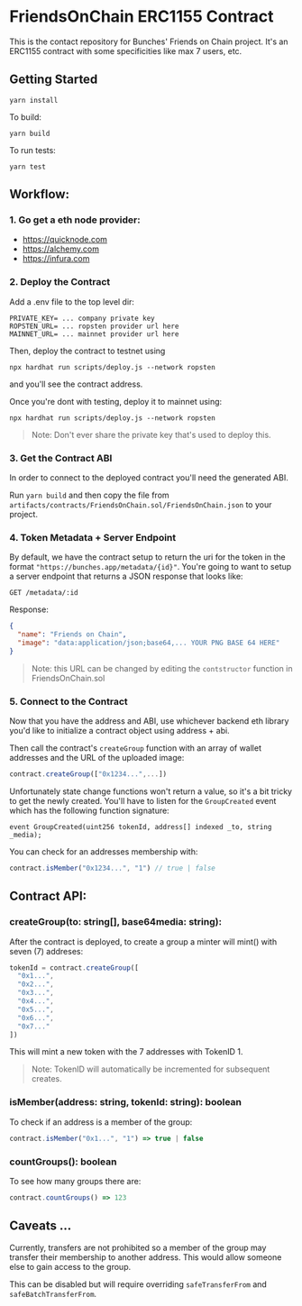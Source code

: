 # FriendsOnChain ERC1155 Contract

This is the contact repository for Bunches' Friends on Chain project. It's an ERC1155 contract with some specificities like max 7 users, etc.

## Getting Started

`yarn install`

To build:

`yarn build`

To run tests:

`yarn test`

## Workflow:

### 1. Go get a eth node provider:

- https://quicknode.com
- https://alchemy.com
- https://infura.com

### 2. Deploy the Contract

Add a .env file to the top level dir:

```env
PRIVATE_KEY= ... company private key
ROPSTEN_URL= ... ropsten provider url here
MAINNET_URL= ... mainnet provider url here
```

Then, deploy the contract to testnet using

`npx hardhat run scripts/deploy.js --network ropsten`

and you'll see the contract address.

Once you're dont with testing, deploy it to mainnet using:

`npx hardhat run scripts/deploy.js --network ropsten`

> Note: Don't ever share the private key that's used to deploy this.

### 3. Get the Contract ABI

In order to connect to the deployed contract you'll need the generated ABI.

Run `yarn build` and then copy the file from `artifacts/contracts/FriendsOnChain.sol/FriendsOnChain.json` to your project.

### 4. Token Metadata + Server Endpoint

By default, we have the contract setup to return the uri for the token in the format `"https://bunches.app/metadata/{id}"`. You're going to want to setup a server endpoint that returns a JSON response that looks like:

`GET /metadata/:id`

Response:

```json
{
  "name": "Friends on Chain",
  "image": "data:application/json;base64,... YOUR PNG BASE 64 HERE"
}
```

> Note: this URL can be changed by editing the `contstructor` function in FriendsOnChain.sol

### 5. Connect to the Contract

Now that you have the address and ABI, use whichever backend eth library you'd like to initialize a contract object using address + abi.

Then call the contract's `createGroup` function with an array of wallet addresses and the URL of the uploaded image:

```ts
contract.createGroup(["0x1234...",...])
```

Unfortunately state change functions won't return a value, so it's a bit tricky to get the newly created. You'll have to listen for the `GroupCreated` event which has the following function signature:

```solidity
event GroupCreated(uint256 tokenId, address[] indexed _to, string _media);
```

You can check for an addresses membership with:

```ts
contract.isMember("0x1234...", "1") // true | false
```

## Contract API:

### createGroup(to: string[], base64media: string):

After the contract is deployed, to create a group a minter will mint() with seven (7) addreses:

```ts
tokenId = contract.createGroup([
  "0x1...",
  "0x2...",
  "0x3...",
  "0x4...",
  "0x5...",
  "0x6...",
  "0x7..."
])
```

This will mint a new token with the 7 addresses with TokenID 1.

> Note: TokenID will automatically be incremented for subsequent creates.

### isMember(address: string, tokenId: string): boolean

To check if an address is a member of the group:

```ts
contract.isMember("0x1...", "1") => true | false
```

### countGroups(): boolean

To see how many groups there are:

```ts
contract.countGroups() => 123
```

## Caveats ...

Currently, transfers are not prohibited so a member of the group may transfer their membership to another address. This would allow someone else to gain access to the group.

This can be disabled but will require overriding `safeTransferFrom` and `safeBatchTransferFrom`.
